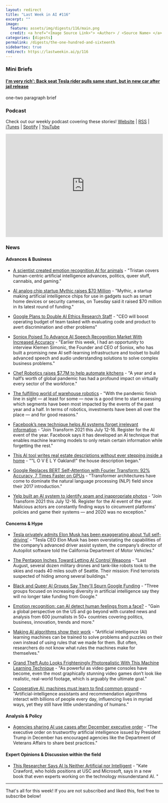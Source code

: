 ```yaml
---
layout: redirect
title: "Last Week in AI #116"
excerpt: ""
image:
  feature: assets/img/digests/116/main.png
  credit: <a href="<Image Source Link>"> <Author> / <Source Name> </a>
categories: [digests]
permalink: /digests/the-one-hundred-and-sixteenth
sidebartoc: true
redirect: https://lastweekin.ai/p/116
---
```


### Mini Briefs

#### [I'm very rich': Back seat Tesla rider pulls same stunt, but in new car after jail release](https://www.ktvu.com/news/back-seat-tesla-rider-pulls-same-stunt-but-in-new-car-after-jail-release)

one-two paragraph brief


### Podcast

Check out our weekly podcast covering these stories!
[Website](https://aitalk.podbean.com) \|
[RSS](https://feed.podbean.com/aitalk/feed.xml) \|
[iTunes](https://podcasts.apple.com/us/podcast/lets-talk-ai/id1502782720) \|
[Spotify](https://open.spotify.com/show/17HiNdxcoKJLLNibIAyUch) \|
[YouTube](https://www.youtube.com/channel/UCKARTq-t5SPMzwtft8FWwnA)
<iframe title="Let's Talk AI" id="multi_iframe" class="podcast_embed"
 src="https://www.podbean.com/media/player/multi?playlist=http%3A%2F%2Fplaylist.podbean.com%2F7703921%2Fplaylist_multi.xml&vjs=1&kdsowie31j4k1jlf913=4975ccdd28d39e38bf5a1ccaf0c6ca4337fa996b&size=430&skin=9&episode_list_bg=%23ffffff&bg_left=%23000000&bg_mid=%230c5056&bg_right=%232a1844&podcast_title_color=%23c4c4c4&episode_title_color=%23ffffff&auto=0&share=1&fonts=Helvetica&download=0&rtl=0&show_playlist_recent_number=10&pbad=1"
 scrolling="yes" allowfullscreen="" width="100%" height="330" frameborder="0"></iframe>

### News
#### Advances & Business

* [A scientist created emotion recognition AI for animals](https://thenextweb.com/news/a-scientist-created-emotion-recognition-ai-for-animals) - "Tristan covers human-centric artificial intelligence advances, politics, queer stuff, cannabis, and gaming."

* [AI analog chip startup Mythic raises $70 Million](https://www.reuters.com/technology/ai-analog-chip-startup-mythic-raises-70-million-2021-05-11/) - "Mythic, a startup making artificial intelligence chips for use in gadgets such as smart home devices or security cameras, on Tuesday said it raised $70 million in its latest round of funding."

* [Google Plans to Double AI Ethics Research Staff](https://www.wsj.com/articles/google-plans-to-double-ai-ethics-research-staff-11620749048) - "CEO will boost operating budget of team tasked with evaluating code and product to avert discrimination and other problems"

* [Soniox Poised To Advance AI Speech Recognition Market With Increased Accuracy](https://www.forbes.com/sites/cindygordon/2021/05/13/soniox-poised-to-advance-ai-speech-recognition-market-with-increased-accuracy/) - "Earlier this week, I had an opportunity to interview Klemen Simonic, the Founder and CEO of Soniox, who has built a promising new AI self-learning infrastructure and toolset to build advanced speech and audio understanding solutions to solve complex business problems."

* [Chef Robotics raises $7.7M to help automate kitchens](https://techcrunch.com/2021/05/13/chef-robotics-raises-7-7m-to-help-automate-kitchens/) - "A year and a half’s worth of global pandemic has had a profound impact on virtually every sector of the workforce."

* [The fulfilling world of warehouse robotics](https://techcrunch.com/2021/05/13/robotics-roundup-11/) - "With the pandemic finish line in sight — at least for some — now is a good time to start assessing which segments have been most impacted by the events of the past year and a half. In terms of robotics, investments have been all over the place — and for good reasons."

* [Facebook’s new technique helps AI systems forget irrelevant information](https://venturebeat.com/2021/05/14/facebooks-new-technique-helps-ai-systems-forget-irrelevant-information/) - "Join Transform 2021 this July 12-16. Register for the AI event of the year. Facebook says it has developed an AI technique that enables machine learning models to only retain certain information while forgetting the rest."

* [This AI tool writes real estate descriptions without ever stepping inside a home](https://www.cnn.com/2021/05/14/tech/ai-real-estate-home-descriptions/index.html) - ""L O V E L Y Oakland!" the house description began."

* [Google Replaces BERT Self-Attention with Fourier Transform: 92% Accuracy, 7 Times Faster on GPUs](https://syncedreview.com/2021/05/14/deepmind-podracer-tpu-based-rl-frameworks-deliver-exceptional-performance-at-low-cost-19/) - "Transformer architectures have come to dominate the natural language processing (NLP) field since their 2017 introduction."

* [Yelp built an AI system to identify spam and inappropriate photos](https://venturebeat.com/2021/05/12/yelp-built-an-ai-system-to-identify-spam-and-inappropriate-photos/) - "Join Transform 2021 this July 12-16. Register for the AI event of the year. Malicious actors are constantly finding ways to circumvent platforms’ policies and game their systems — and 2020 was no exception."

#### Concerns & Hype

* [Tesla privately admits Elon Musk has been exaggerating about ‘full self-driving’](https://www.theverge.com/2021/5/7/22424592/tesla-elon-musk-autopilot-dmv-fsd-exaggeration) - "Tesla CEO Elon Musk has been overstating the capabilities of the company’s advanced driver assist system, the company’s director of Autopilot software told the California Department of Motor Vehicles."

* [The Pentagon Inches Toward Letting AI Control Weapons](https://www.wired.com/story/pentagon-inches-toward-letting-ai-control-weapons/) - "Last August, several dozen military drones and tank-like robots took to the skies and roads 40 miles south of Seattle. Their mission: Find terrorists suspected of hiding among several buildings."

* [Black and Queer AI Groups Say They'll Spurn Google Funding](https://www.wired.com/story/black-queer-ai-groups-spurn-google-funding/) - "Three groups focused on increasing diversity in artificial intelligence say they will no longer take funding from Google."

* [Emotion recognition: can AI detect human feelings from a face?](https://www.ft.com/content/c0b03d1d-f72f-48a8-b342-b4a926109452) - "Gain a global perspective on the US and go beyond with curated news and analysis from 600 journalists in 50+ countries covering politics, business, innovation, trends and more."

* [Making AI algorithms show their work](https://www.sciencedaily.com/releases/2021/05/210513142451.htm) - "Artificial intelligence (AI) learning machines can be trained to solve problems and puzzles on their own instead of using rules that we made for them. But often, researchers do not know what rules the machines make for themselves."

* [Grand Theft Auto Looks Frighteningly Photorealistic With This Machine Learning Technique](https://gizmodo.com/grand-theft-auto-looks-frighteningly-photorealistic-wit-1846878938) - "As powerful as video game consoles have become, even the most graphically stunning video games don’t look like realistic, real-world footage, which is arguably the ultimate goal."

* [Cooperative AI: machines must learn to find common ground](https://www.nature.com/articles/d41586-021-01170-0) - "Artificial-intelligence assistants and recommendation algorithms interact with billions of people every day, influencing lives in myriad ways, yet they still have little understanding of humans."

#### Analysis & Policy

* [Agencies sharing AI use cases after December executive order](https://www.fedscoop.com/trustworthy-ai-use-case-sharing/) - "The executive order on trustworthy artificial intelligence issued by President Trump in December has encouraged agencies like the Department of Veterans Affairs to share best practices."

#### Expert Opinions & Discussion within the field

* [This Researcher Says AI Is Neither Artificial nor Intelligent](https://www.wired.com/story/researcher-says-ai-not-artificial-intelligent/) - "Kate Crawford, who holds positions at USC and Microsoft, says in a new book that even experts working on the technology misunderstand AI. "

<hr>

That's all for this week! If you are not subscribed and liked this, feel free to subscribe below!
